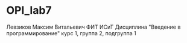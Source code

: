 # OPI_lab7
Левзиков
Максим
Витальевич
ФИТ
ИСиТ
Дисциплина "Введение в программирование"
курс 1, группа 2, подгруппа 1
